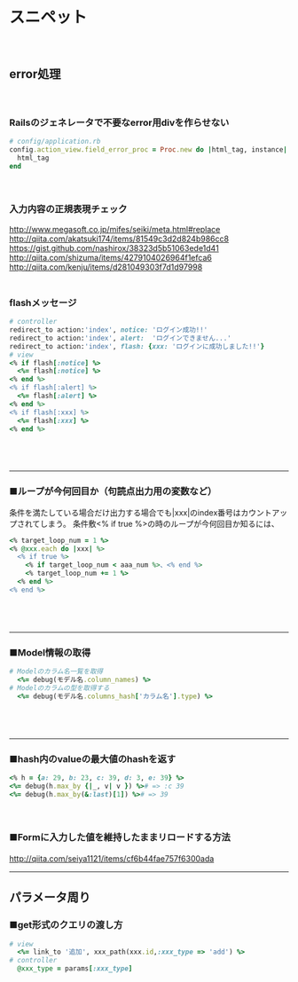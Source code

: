 
# スニペット
　  
## error処理
　  
### Railsのジェネレータで不要なerror用divを作らせない
```ruby
# config/application.rb
config.action_view.field_error_proc = Proc.new do |html_tag, instance| 
  html_tag
end
```
　  
### 入力内容の正規表現チェック
http://www.megasoft.co.jp/mifes/seiki/meta.html#replace
http://qiita.com/akatsuki174/items/81549c3d2d824b986cc8  
https://gist.github.com/nashirox/38323d5b51063ede1d41  
http://qiita.com/shizuma/items/4279104026964f1efca6  
http://qiita.com/kenju/items/d281049303f7d1d97998  
　  
### flashメッセージ
```ruby
# controller
redirect_to action:'index', notice: 'ログイン成功!!'
redirect_to action:'index', alert:  'ログインできません...'
redirect_to action:'index', flash: {xxx: 'ログインに成功しました!!'}
# view
<% if flash[:notice] %>
  <%= flash[:notice] %>
<% end %>
<% if flash[:alert] %>
  <%= flash[:alert] %>
<% end %>
<% if flash[:xxx] %>
  <%= flash[:xxx] %>
<% end %>
```
　  
　  
- - - 
### ■ループが今何回目か（句読点出力用の変数など）
条件を満たしている場合だけ出力する場合でも|xxx|のindex番号はカウントアップされてしまう。
条件敷<% if true %>の時のループが今何回目か知るには、
```ruby
<% target_loop_num = 1 %>
<% @xxx.each do |xxx| %>
  <% if true %>
    <% if target_loop_num < aaa_num %>、<% end %>
    <% target_loop_num += 1 %>
  <% end %>
<% end %>
```
　  
　  
- - - 
### ■Model情報の取得
```ruby
# Modelのカラム名一覧を取得
  <%= debug(モデル名.column_names) %>
# Modelのカラムの型を取得する
  <%= debug(モデル名.columns_hash['カラム名'].type) %>
```
　  
　  
- - - 
### ■hash内のvalueの最大値のhashを返す
```ruby
<% h = {a: 29, b: 23, c: 39, d: 3, e: 39} %>
<%= debug(h.max_by {|_, v| v }) %># => :c 39
<%= debug(h.max_by(&:last)[1]) %># => 39
```

　  
### ■Formに入力した値を維持したままリロードする方法
http://qiita.com/seiya1121/items/cf6b44fae757f6300ada
　  
- - - 
## パラメータ周り
### ■get形式のクエリの渡し方
```ruby
# view
  <%= link_to '追加', xxx_path(xxx.id,:xxx_type => 'add') %>
# controller
  @xxx_type = params[:xxx_type]
```


